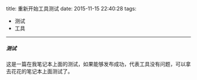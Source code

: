 title: 重新开始工具测试
date: 2015-11-15 22:40:28
tags:
- 测试
- 工具
---

##### 测试
这是一篇在我笔记本上面的测试，如果能够发布成功，代表工具没有问题，可以拿去花花的笔记本上面测试了。